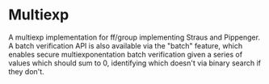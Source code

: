 # Multiexp

A multiexp implementation for ff/group implementing Straus and Pippenger. A
batch verification API is also available via the "batch" feature, which enables
secure multiexponentation batch verification given a series of values which
should sum to 0, identifying which doesn't via binary search if they don't.
